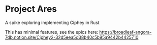 # Project Ares
A spike exploring implementing Ciphey in Rust

This has minimal features, see the epics here:
https://broadleaf-angora-7db.notion.site/Ciphey2-32d5eea5d38b40c5b95a9442b4425710